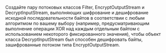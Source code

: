 Создайте  пару  потоковых  классов  Filter, EncryptOutputStream и DecryptlnputStream,
выполняющих шифрование и дешифрование исходной последовательности байтов в соответствии с любым алгоритмом по вашему выбору
(например, предусматривающим выполнение операции XOR над каждым отдельным байтом с использованием некоторого фиксированного значения),
чтобы объект класса DecryptlnputStream был способен дешифровать байты, зашифрованные потоком типа EncryptOutputStream.
